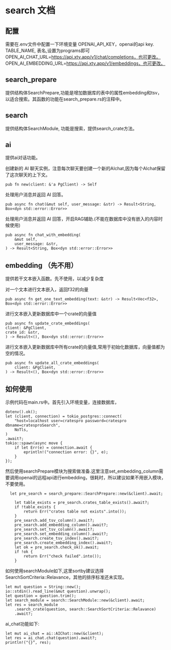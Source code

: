 # search 文档

## 配置
需要在.env文件中配置一下环境变量
OPENAI_API_KEY，openai的api key.
TABLE_NAME, 表名,设置为programs即可
OPEN_AI_CHAT_URL=https://api.xty.app/v1/chat/completions，也可更改。
OPEN_AI_EMBEDDING_URL=https://api.xty.app/v1/embeddings，也可更改。

## search_prepare
提供结构体SearchPrepare,功能是增加数据库的表中的属性embedding和tsv，以适合搜索。其函数的功能在search_prepare.rs的注释中。

## search
提供结构体SearchModule, 功能是搜索，提供search_crate方法。

## ai
提供ai对话功能。

创建新的 AI 聊天实例，注意每次聊天要创建一个新的AIchat,因为每个AIchat保留了这次聊天的上下文。

    pub fn new(client: &'a PgClient) -> Self

处理用户消息并返回 AI 回答。

    pub async fn chat(&mut self, user_message: &str) -> Result<String, Box<dyn std::error::Error>> 

处理用户消息并返回 AI 回答，开启RAG辅助.(不能在数据库中没有嵌入的内容时候使用)

    pub async fn chat_with_embedding(
        &mut self,
        user_message: &str,
    ) -> Result<String, Box<dyn std::error::Error>> 

## embedding （先不用）
提供若干文本嵌入函数。先不使用，以减少复杂度

对一个文本进行文本嵌入，返回f32的向量

    pub async fn get_one_text_embedding(text: &str) -> Result<Vec<f32>,  Box<dyn std::error::Error>>

进行文本嵌入更新数据库中一个crate的向量值

    pub async fn update_crate_embeddings(
    client: &PgClient,
    crate_id: &str,
    ) -> Result<(), Box<dyn std::error::Error>>

进行文本嵌入更新数据库中所有crate的向量值,常用于初始化数据库，向量值都为空的情况。

    pub async fn update_all_crate_embeddings(
        client: &PgClient,
    ) -> Result<(), Box<dyn std::error::Error>> 
## 如何使用
示例代码在main.rs中。首先引入环境变量，连接数据库，
```
dotenv().ok();
let (client, connection) = tokio_postgres::connect(
    "host=localhost user=cratespro password=cratespro dbname=cratesproSearch",
    NoTls,
)
.await?;
tokio::spawn(async move {
    if let Err(e) = connection.await {
        eprintln!("connection error: {}", e);
    }
});

```

然后使用searchPrepare模块为搜索做准备.这里注意set_embedding_column需要调用openai的远程api进行embedding，很耗时，所以建议如果不用嵌入模块，不要使用。
```
  let pre_search = search_prepare::SearchPrepare::new(&client).await;

    let table_exists = pre_search.crates_table_exists().await?;
    if !table_exists {
        return Err("crates table not exists".into());
    }
    pre_search.add_tsv_column().await?;
    pre_search.add_embedding_column().await?;
    pre_search.set_tsv_column().await?;
    pre_search.set_embedding_column().await?;
    pre_search.create_tsv_index().await?;
    pre_search.create_embedding_index().await?;
    let ok = pre_search.check_ok().await;
    if !ok {
        return Err("check failed".into());
    }
```

如何使用searchModule如下,这里sortby建议选择SearchSortCriteria::Relavance，其他的排序标准还未实现。
```
let mut question = String::new();
io::stdin().read_line(&mut question).unwrap();
let question = question.trim();
let search_module = search::SearchModule::new(&client).await;
let res = search_module
    .search_crate(question, search::SearchSortCriteria::Relavance)
    .await?;
```
ai_chat功能如下:
```
let mut ai_chat = ai::AIChat::new(&client);
let res = ai_chat.chat(question).await?;
println!("{}", res);
```
